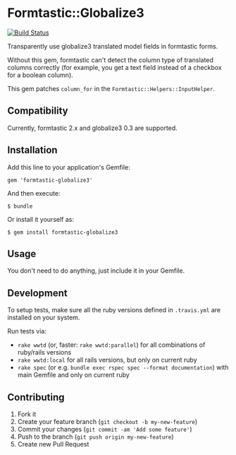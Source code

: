 # Formtastic::Globalize3

[![Build Status](https://travis-ci.org/emjot/formtastic-globalize3.png?branch=master)](https://travis-ci.org/emjot/formtastic-globalize3)

Transparently use globalize3 translated model fields in formtastic forms.

Without this gem, formtastic can't detect the column type of translated columns correctly (for example, you get a text field instead of a checkbox for a boolean column).

This gem patches `column_for` in the `Formtastic::Helpers::InputHelper`.

## Compatibility

Currently, formtastic 2.x and globalize3 0.3 are supported.

## Installation

Add this line to your application's Gemfile:

    gem 'formtastic-globalize3'

And then execute:

    $ bundle

Or install it yourself as:

    $ gem install formtastic-globalize3

## Usage

You don't need to do anything, just include it in your Gemfile.

## Development

To setup tests, make sure all the ruby versions defined in `.travis.yml` are installed on your system.

Run tests via:

* `rake wwtd` (or, faster: `rake wwtd:parallel`) for all combinations of ruby/rails versions
* `rake wwtd:local` for all rails versions, but only on current ruby
* `rake spec` (or e.g. `bundle exec rspec spec --format documentation`) with main Gemfile and only on current ruby 

## Contributing

1. Fork it
2. Create your feature branch (`git checkout -b my-new-feature`)
3. Commit your changes (`git commit -am 'Add some feature'`)
4. Push to the branch (`git push origin my-new-feature`)
5. Create new Pull Request
